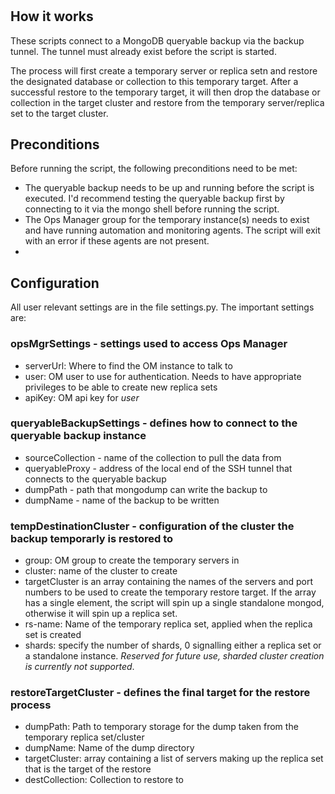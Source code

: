 # 

## How it works

These scripts connect to a MongoDB queryable backup via the backup tunnel. The tunnel must already exist before the script is started.

The process will first create a temporary server or replica setn and restore the designated database or collection to this temporary target. After a successful restore to the temporary target, it will then drop the database or collection in the target cluster and restore from the temporary server/replica set to the target cluster.

## Preconditions

Before running the script, the following preconditions need to be met:

- The queryable backup needs to be up and running before the script is executed. I'd recommend testing the queryable backup first by connecting to it via the mongo shell before running the script.
- The Ops Manager group for the temporary instance(s) needs to exist and have running automation and monitoring agents. The script will exit with an error if these agents are not present.
-

## Configuration

All user relevant settings are in the file settings.py. The important settings are:

### opsMgrSettings - settings used to access Ops Manager
- serverUrl: Where to find the OM instance to talk to
- user: OM user to use for authentication. Needs to have appropriate privileges to be able to create new replica sets
- apiKey: OM api key for _user_

### queryableBackupSettings - defines how to connect to the queryable backup instance

- sourceCollection - name of the collection to pull the data from
- queryableProxy - address of the local end of the SSH tunnel that connects to the queryable backup
- dumpPath - path that mongodump can write the backup to
- dumpName - name of the backup to be written

### tempDestinationCluster - configuration of the cluster the backup temporarly is restored to

- group: OM group to create the temporary servers in
- cluster: name of the cluster to create
- targetCluster is an array containing the names of the servers and port numbers to be used to create the temporary restore target. If the array has a single element, the script will spin up a single standalone mongod, otherwise it will spin up a replica set.
- rs-name: Name of the temporary replica set, applied when the replica set is created
- shards: specify the number of shards, 0 signalling either a replica set or a standalone instance. _Reserved for future use, sharded cluster creation is currently not supported_.

### restoreTargetCluster - defines the final target for the restore process
- dumpPath: Path to temporary storage for the dump taken from the temporary replica set/cluster
- dumpName: Name of the dump directory
- targetCluster: array containing a list of servers making up the replica set that is the target of the restore
- destCollection: Collection to restore to
